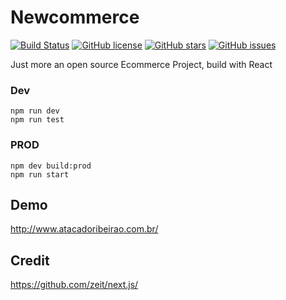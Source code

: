 # Newcommerce

[![Build Status](https://travis-ci.org/davidcostadev/newcommerce.svg?branch=master&style=flat-square)](https://travis-ci.org/davidcostadev/newcommerce) [![GitHub license](https://img.shields.io/github/license/davidcostadev/newcommerce.svg?style=flat-square)](https://github.com/davidcostadev/newcommerce/blob/master/LICENSE) [![GitHub stars](https://img.shields.io/github/stars/davidcostadev/newcommerce.svg?style=flat-square)](https://github.com/davidcostadev/newcommerce/stargazers) [![GitHub issues](https://img.shields.io/github/issues/davidcostadev/newcommerce.svg?style=flat-square)](https://github.com/davidcostadev/newcommerce/issues)

Just more an open source Ecommerce Project, build with React

### Dev

```
npm run dev
npm run test
```




### PROD

```
npm dev build:prod
npm run start
```

## Demo

http://www.atacadoribeirao.com.br/

## Credit

https://github.com/zeit/next.js/

